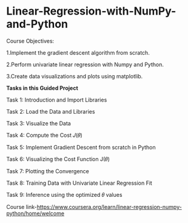 # Linear-Regression-with-NumPy-and-Python


Course Objectives:

1.Implement the gradient descent algorithm from scratch.

2.Perform univariate linear regression with Numpy and Python.

3.Create data visualizations and plots using matplotlib.


**Tasks in this Guided Project**

Task 1: Introduction and Import Libraries

Task 2: Load the Data and Libraries

Task 3: Visualize the Data

Task 4: Compute the Cost 𝐽(𝜃)

Task 5: Implement Gradient Descent from scratch in Python

Task 6: Visualizing the Cost Function J(𝜃)

Task 7: Plotting the Convergence

Task 8: Training Data with Univariate Linear Regression Fit

Task 9: Inference using the optimized 𝜃 values


Course link-https://www.coursera.org/learn/linear-regression-numpy-python/home/welcome
